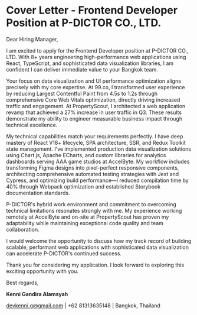 # Cover Letter - Frontend Developer Position at P-DICTOR CO., LTD.

Dear Hiring Manager,

I am excited to apply for the Frontend Developer position at P-DICTOR CO., LTD. With 8+ years engineering high-performance web applications using React, TypeScript, and sophisticated data visualization libraries, I am confident I can deliver immediate value to your Bangkok team.

Your focus on data visualization and UI performance optimization aligns precisely with my core expertise. At 99.co, I transformed user experience by reducing Largest Contentful Paint from 4.5s to 1.2s through comprehensive Core Web Vitals optimization, directly driving increased traffic and engagement. At PropertyScout, I architected a web application revamp that achieved a 27% increase in user traffic in Q3. These results demonstrate my ability to engineer measurable business impact through technical excellence.

My technical capabilities match your requirements perfectly. I have deep mastery of React V18+ lifecycle, SPA architecture, SSR, and Redux Toolkit state management. I've implemented production data visualization solutions using Chart.js, Apache ECharts, and custom libraries for analytics dashboards serving AAA game studios at AccelByte. My workflow includes transforming Figma designs into pixel-perfect responsive components, architecting comprehensive automated testing strategies with Jest and Cypress, and optimizing build performance—I reduced compilation time by 40% through Webpack optimization and established Storybook documentation standards.

P-DICTOR's hybrid work environment and commitment to overcoming technical limitations resonates strongly with me. My experience working remotely at AccelByte and on-site at PropertyScout has proven my adaptability while maintaining exceptional code quality and team collaboration.

I would welcome the opportunity to discuss how my track record of building scalable, performant web applications with sophisticated data visualization can accelerate P-DICTOR's continued success.

Thank you for considering my application. I look forward to exploring this exciting opportunity with you.

Best regards,

**Kenni Gandira Alamsyah**

devkenni.g@gmail.com | +62 81313635148 | Bangkok, Thailand
